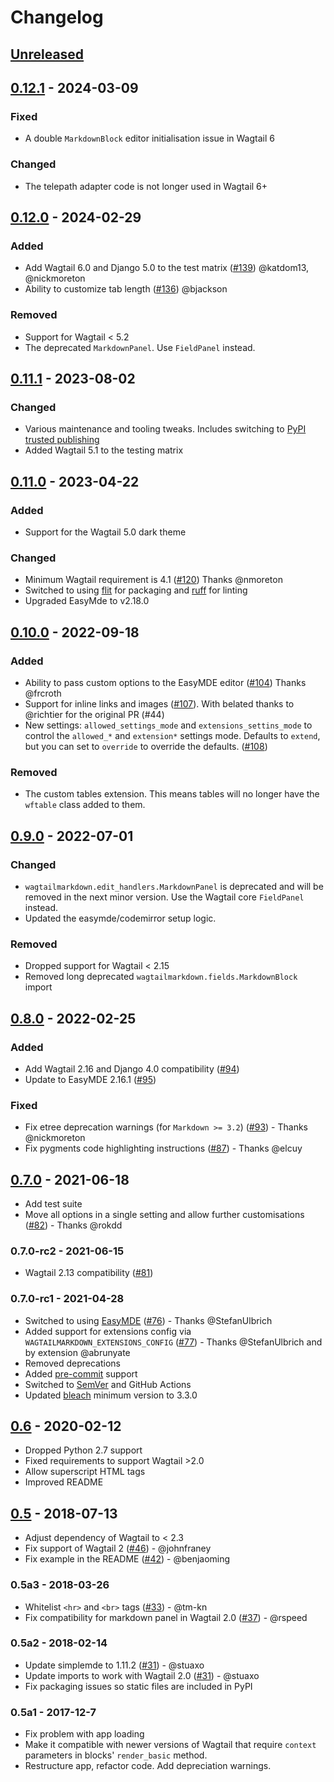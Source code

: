 # Changelog

## [Unreleased]

## [0.12.1] - 2024-03-09

### Fixed

- A double `MarkdownBlock` editor initialisation issue in Wagtail 6

### Changed

- The telepath adapter code is not longer used in Wagtail 6+

## [0.12.0] - 2024-02-29

### Added

- Add Wagtail 6.0 and Django 5.0 to the test matrix ([#139](https://github.com/torchbox/wagtail-markdown/pull/139)) @katdom13, @nickmoreton
- Ability to customize tab length ([#136](https://github.com/torchbox/wagtail-markdown/pull/)) @bjackson

### Removed

- Support for Wagtail < 5.2
- The deprecated `MarkdownPanel`. Use `FieldPanel` instead.

## [0.11.1] - 2023-08-02

### Changed

- Various maintenance and tooling tweaks. Includes switching to [PyPI trusted publishing](https://docs.pypi.org/trusted-publishers/using-a-publisher/)
- Added Wagtail 5.1 to the testing matrix

## [0.11.0] - 2023-04-22

### Added

- Support for the Wagtail 5.0 dark theme

### Changed

- Minimum Wagtail requirement is 4.1 ([#120](https://github.com/torchbox/wagtail-markdown/pull/120)) Thanks @nmoreton
- Switched to using [flit](https://flit.pypa.io/en/latest/) for packaging and [ruff](https://beta.ruff.rs/docs/) for linting
- Upgraded EasyMde to v2.18.0

## [0.10.0] - 2022-09-18

### Added

- Ability to pass custom options to the EasyMDE editor ([#104](https://github.com/torchbox/wagtail-markdown/pull/104)) Thanks @frcroth
- Support for inline links and images ([#107](https://github.com/torchbox/wagtail-markdown/pull/107)). With belated thanks to @richtier for the original PR (#44)
- New settings: `allowed_settings_mode` and `extensions_settins_mode` to control the `allowed_*` and `extension*` settings mode.
  Defaults to `extend`, but you can set to `override` to override the defaults. ([#108](https://github.com/torchbox/wagtail-markdown/pull/108))

### Removed

- The custom tables extension. This means tables will no longer have the `wftable` class added to them.

## [0.9.0] - 2022-07-01

### Changed

- `wagtailmarkdown.edit_handlers.MarkdownPanel` is deprecated and will be removed in the next minor version.
  Use the Wagtail core `FieldPanel` instead.
- Updated the easymde/codemirror setup logic.

### Removed

- Dropped support for Wagtail < 2.15
- Removed long deprecated `wagtailmarkdown.fields.MarkdownBlock` import

## [0.8.0] - 2022-02-25

### Added
- Add Wagtail 2.16 and Django 4.0 compatibility ([#94](https://github.com/torchbox/wagtail-markdown/pull/94))
- Update to EasyMDE 2.16.1 ([#95](https://github.com/torchbox/wagtail-markdown/pull/95))

### Fixed
- Fix etree deprecation warnings (for `Markdown >= 3.2`) ([#93](https://github.com/torchbox/wagtail-markdown/pull/93)) - Thanks @nickmoreton
- Fix pygments code highlighting instructions ([#87](https://github.com/torchbox/wagtail-markdown/pull/87)) - Thanks @elcuy

## [0.7.0] - 2021-06-18

- Add test suite
- Move all options in a single setting and allow further customisations ([#82](https://github.com/torchbox/wagtail-markdown/pull/82)) - Thanks @rokdd

### 0.7.0-rc2 - 2021-06-15

- Wagtail 2.13 compatibility ([#81](https://github.com/torchbox/wagtail-markdown/pull/81))

### 0.7.0-rc1 - 2021-04-28

- Switched to using [EasyMDE](https://github.com/Ionaru/easy-markdown-editor) ([#76](https://github.com/torchbox/wagtail-markdown/pull/76)) - Thanks @StefanUlbrich
- Added support for extensions config via `WAGTAILMARKDOWN_EXTENSIONS_CONFIG` ([#77](https://github.com/torchbox/wagtail-markdown/pull/77)) - Thanks @StefanUlbrich and by extension @abrunyate
- Removed deprecations
- Added [pre-commit](https://pre-commit.com/) support
- Switched to [SemVer](https://semver.org/) and GitHub Actions
- Updated [bleach](https://github.com/mozilla/bleach) minimum version to 3.3.0

## [0.6] - 2020-02-12

- Dropped Python 2.7 support
- Fixed requirements to support Wagtail >2.0
- Allow superscript HTML tags
- Improved README

## [0.5] - 2018-07-13

- Adjust dependency of Wagtail to < 2.3
- Fix support of Wagtail 2 ([#46](https://github.com/torchbox/wagtail-markdown/pull/46)) - @johnfraney
- Fix example in the README ([#42](https://github.com/torchbox/wagtail-markdown/pull/42)) - @benjaoming

### 0.5a3 - 2018-03-26

- Whitelist `<hr>` and `<br>` tags ([#33](https://github.com/torchbox/wagtail-markdown/pull/33)) - @tm-kn
- Fix compatibility for markdown panel in Wagtail 2.0 ([#37](https://github.com/torchbox/wagtail-markdown/pull/37)) - @rspeed

### 0.5a2 - 2018-02-14

- Update simplemde to 1.11.2 ([#31](https://github.com/torchbox/wagtail-markdown/pull/31)) - @stuaxo
- Update imports to work with Wagtail 2.0 ([#31](https://github.com/torchbox/wagtail-markdown/pull/31)) - @stuaxo
- Fix packaging issues so static files are included in PyPI

### 0.5a1 - 2017-12-7

- Fix problem with app loading
- Make it compatible with newer versions of Wagtail that require `context` parameters in blocks' `render_basic` method.
- Restructure app, refactor code. Add depreciation warnings.


[unreleased]: https://github.com/torchbox/wagtail-markdown/compare/v0.12.1...HEAD
[0.12.1]: https://github.com/torchbox/wagtail-markdown/compare/v0.12.0...v0.12.1
[0.12.0]: https://github.com/torchbox/wagtail-markdown/compare/v0.11.0...v0.12.0
[0.11.1]: https://github.com/torchbox/wagtail-markdown/compare/v0.11.0...v0.11.1
[0.11.0]: https://github.com/torchbox/wagtail-markdown/compare/v0.10.0...v0.11.0
[0.10.0]: https://github.com/torchbox/wagtail-markdown/compare/v0.9.0...v0.10.0
[0.9.0]: https://github.com/torchbox/wagtail-markdown/compare/0.8.0...v0.9.0
[0.8.0]: https://github.com/torchbox/wagtail-markdown/compare/0.7.0...0.8.0
[0.7.0]: https://github.com/torchbox/wagtail-markdown/compare/0.6...0.7.0
[0.6]: https://github.com/torchbox/wagtail-markdown/compare/0.5...0.6
[0.5]: https://github.com/torchbox/wagtail-markdown/compare/038a0e5...0.5
